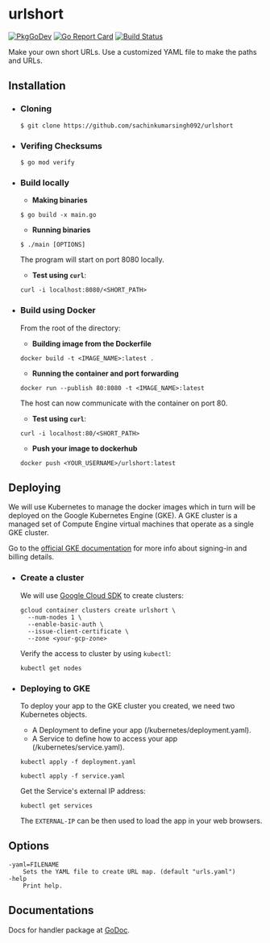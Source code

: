 # urlshort
[![PkgGoDev](https://pkg.go.dev/badge/github.com/sachinkumarsingh092/urlshort)](https://pkg.go.dev/badge/github.com/sachinkumarsingh092/urlshort)
[![Go Report Card](https://goreportcard.com/badge/github.com/sachinkumarsingh092/urlshort)](https://goreportcard.com/report/github.com/sachinkumarsingh092/urlshort)
[![Build Status](https://travis-ci.com/sachinkumarsingh092/urlshort.svg?branch=master)](https://travis-ci.com/sachinkumarsingh092/urlshort)

Make your own short URLs. Use a customized YAML file to make the paths and URLs.

## Installation

  
- ### Cloning
  ```
  $ git clone https://github.com/sachinkumarsingh092/urlshort
  ```

- ### Verifing Checksums
  ```
  $ go mod verify
  ```

- ### Build locally
  
  - **Making binaries**
  ```
  $ go build -x main.go
  ```
  
  - **Running binaries**
  ```
  $ ./main [OPTIONS]
  ```
  
  The program will start on port 8080 locally.

  - **Test using `curl`**:
  ```
  curl -i localhost:8080/<SHORT_PATH>
  ```

- ### Build using Docker

  From the root of the directory:
  
  - **Building image from the Dockerfile**
  ```
  docker build -t <IMAGE_NAME>:latest .
  ```
  
  - **Running the container and port forwarding**
  ```
  docker run --publish 80:8080 -t <IMAGE_NAME>:latest 
  ```
  
  The host can now communicate with the container on port 80.

  - **Test using `curl`**:
  ```
  curl -i localhost:80/<SHORT_PATH>
  ```

  - **Push your image to dockerhub**
  ```
  docker push <YOUR_USERNAME>/urlshort:latest
  ```

## Deploying

We will use Kubernetes to manage the docker images which in turn will be deployed on the Google Kubernetes Engine (GKE). A GKE cluster is a managed set of Compute Engine virtual machines that operate as a single GKE cluster.

Go to the [official GKE documentation](https://cloud.google.com/kubernetes-engine) for more info about signing-in and billing details.

- ### Create a cluster
  We will use [Google Cloud SDK](https://cloud.google.com/sdk/docs/install) to create clusters:

  ```
  gcloud container clusters create urlshort \
    --num-nodes 1 \
    --enable-basic-auth \
    --issue-client-certificate \
    --zone <your-gcp-zone>
  ```

  Verify the access to cluster by using `kubectl`:

  ```
  kubectl get nodes
  ```

- ### Deploying to GKE
  To deploy your app to the GKE cluster you created, we need two Kubernetes objects.
  - A Deployment to define your app (/kubernetes/deployment.yaml).
  - A Service to define how to access your app (/kubernetes/service.yaml).

  ```
  kubectl apply -f deployment.yaml
  ```

  ```
  kubectl apply -f service.yaml
  ```

  Get the Service's external IP address:
  ```
  kubectl get services
  ```

  The `EXTERNAL-IP` can be then used to load the app in your web browsers.

## Options
```
-yaml=FILENAME
    Sets the YAML file to create URL map. (default "urls.yaml")
-help
    Print help.
```

## Documentations
Docs for handler package at [GoDoc](https://godoc.org/github.com/sachinkumarsingh092/urlshort/handler).
